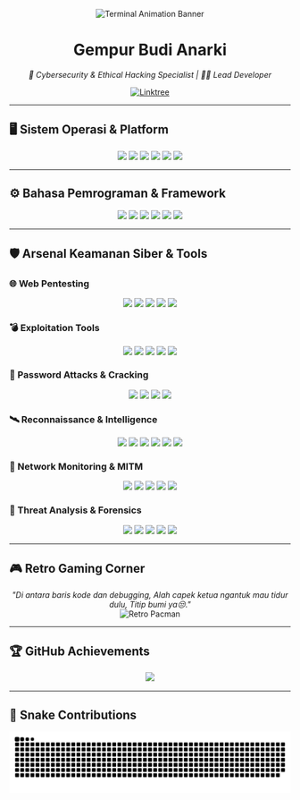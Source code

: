 <!-- Profil GitHub Gempur Budi Anarki -->

<p align="center">
  <img src="https://raw.githubusercontent.com/trinib/trinib/main/images/terminal.gif" width="850" alt="Terminal Animation Banner">
</p>

<h1 align="center">Gempur Budi Anarki</h1>

<p align="center"><em>💼 Cybersecurity & Ethical Hacking Specialist | 👨‍💻 Lead Developer
</em></p>

<p align="center">
  <a href="https://linktr.ee/gempurBUDI">
    <img src="https://img.shields.io/badge/Connect_with_Me-43E660?style=for-the-badge&logo=linktree&logoColor=white" alt="Linktree">
  </a>
</p>

---

## 🖥️ Sistem Operasi & Platform

<p align="center">
  <a href="https://www.kali.org/"><img src="https://img.shields.io/badge/KALI_LINUX-557C94?style=for-the-badge&logo=kali-linux&logoColor=white"></a>
  <a href="https://www.parrotsec.org/"><img src="https://img.shields.io/badge/PARROT_OS-1F8AC0?style=for-the-badge&logo=parrot-security&logoColor=white"></a>
  <a href="https://ubuntu.com/"><img src="https://img.shields.io/badge/UBUNTU-E95420?style=for-the-badge&logo=ubuntu&logoColor=white"></a>
  <a href="https://archlinux.org/"><img src="https://img.shields.io/badge/ARCH_LINUX-1793D1?style=for-the-badge&logo=arch-linux&logoColor=white"></a>
  <a href="https://www.microsoft.com/windows/"><img src="https://img.shields.io/badge/WINDOWS-0078D6?style=for-the-badge&logo=windows&logoColor=white"></a>
  <a href="https://www.apple.com/macos/"><img src="https://img.shields.io/badge/MACOS-000000?style=for-the-badge&logo=apple&logoColor=white"></a>
</p>

---

## ⚙️ Bahasa Pemrograman & Framework

<p align="center">
  <a href="https://www.python.org/"><img src="https://img.shields.io/badge/PYTHON-3776AB?style=for-the-badge&logo=python&logoColor=white"></a>
  <a href="https://www.php.net/"><img src="https://img.shields.io/badge/PHP-777BB4?style=for-the-badge&logo=php&logoColor=white"></a>
  <a href="https://developer.mozilla.org/en-US/docs/Web/JavaScript"><img src="https://img.shields.io/badge/JAVASCRIPT-F7DF1E?style=for-the-badge&logo=javascript&logoColor=black"></a>
  <a href="https://laravel.com/"><img src="https://img.shields.io/badge/LARAVEL-FF2D20?style=for-the-badge&logo=laravel&logoColor=white"></a>
  <a href="https://nodejs.org/"><img src="https://img.shields.io/badge/NODE.JS-339933?style=for-the-badge&logo=node.js&logoColor=white"></a>
  <a href="https://reactjs.org/"><img src="https://img.shields.io/badge/REACT-20232A?style=for-the-badge&logo=react&logoColor=61DAFB"></a>
</p>

---

## 🛡️ Arsenal Keamanan Siber & Tools

### 🌐 Web Pentesting

<p align="center">
  <a href="https://portswigger.net/burp"><img src="https://img.shields.io/badge/Burp_Suite-F87C00?style=for-the-badge&logo=bugcrowd&logoColor=white"></a>
  <a href="https://www.zaproxy.org/"><img src="https://img.shields.io/badge/OWASP_ZAP-27AE60?style=for-the-badge&logo=owasp&logoColor=white"></a>
  <a href="http://sqlmap.org/"><img src="https://img.shields.io/badge/SQLMap-D35400?style=for-the-badge&logo=sqlite&logoColor=white"></a>
  <a href="https://cirt.net/Nikto2"><img src="https://img.shields.io/badge/Nikto-2C3E50?style=for-the-badge&logo=linux&logoColor=white"></a>
  <a href="https://github.com/epsylon/xsser"><img src="https://img.shields.io/badge/XSSer-764ABC?style=for-the-badge&logoColor=white"></a>
</p>

### 💣 Exploitation Tools

<p align="center">
  <a href="https://www.metasploit.com/"><img src="https://img.shields.io/badge/Metasploit-E74C3C?style=for-the-badge&logo=redhat-open-shift&logoColor=white"></a>
  <a href="https://www.exploit-db.com/searchsploit"><img src="https://img.shields.io/badge/SearchSploit-34495E?style=for-the-badge&logoColor=white"></a>
  <a href="https://github.com/gentilkiwi/mimikatz"><img src="https://img.shields.io/badge/Mimikatz-C0392B?style=for-the-badge&logoColor=white"></a>
  <a href="https://beefproject.com/"><img src="https://img.shields.io/badge/BeEF_Framework-9B59B6?style=for-the-badge&logoColor=white"></a>
  <a href="https://github.com/BC-SECURITY/Empire"><img src="https://img.shields.io/badge/Empire-7D3C98?style=for-the-badge&logoColor=white"></a>
</p>

### 🔐 Password Attacks & Cracking

<p align="center">
  <a href="https://hashcat.net/hashcat/"><img src="https://img.shields.io/badge/Hashcat-F1C40F?style=for-the-badge&logo=lock&logoColor=white"></a>
  <a href="https://github.com/vanhauser-thc/thc-hydra"><img src="https://img.shields.io/badge/Hydra-9B2335?style=for-the-badge&logoColor=white"></a>
  <a href="https://www.openwall.com/john/"><img src="https://img.shields.io/badge/John_the_Ripper-273746?style=for-the-badge&logoColor=white"></a>
  <a href="https://github.com/digininja/CeWL"><img src="https://img.shields.io/badge/CeWL-2ECC71?style=for-the-badge&logoColor=white"></a>
</p>

### 🛰️ Reconnaissance & Intelligence

<p align="center">
  <a href="https://nmap.org"><img src="https://img.shields.io/badge/Nmap-005F69?style=for-the-badge&logo=nmap&logoColor=white"></a>
  <a href="https://github.com/lanmaster53/recon-ng"><img src="https://img.shields.io/badge/Recon--ng-9B1D20?style=for-the-badge&logoColor=white"></a>
  <a href="https://github.com/laramies/theHarvester"><img src="https://img.shields.io/badge/theHarvester-8E44AD?style=for-the-badge&logoColor=white"></a>
  <a href="https://www.shodan.io/"><img src="https://img.shields.io/badge/Shodan-B03A2E?style=for-the-badge&logoColor=white"></a>
  <a href="https://github.com/owasp-amass/amass"><img src="https://img.shields.io/badge/Amass-3498DB?style=for-the-badge&logoColor=white"></a>
  <a href="https://github.com/aboul3la/Sublist3r"><img src="https://img.shields.io/badge/Sublist3r-2471A3?style=for-the-badge&logoColor=white"></a>
</p>

### 📡 Network Monitoring & MITM

<p align="center">
  <a href="https://www.wireshark.org/"><img src="https://img.shields.io/badge/Wireshark-1679A7?style=for-the-badge&logo=wireshark&logoColor=white"></a>
  <a href="https://www.tcpdump.org/"><img src="https://img.shields.io/badge/Tcpdump-566573?style=for-the-badge&logoColor=white"></a>
  <a href="https://www.bettercap.org/"><img src="https://img.shields.io/badge/Bettercap-1ABC9C?style=for-the-badge&logoColor=white"></a>
  <a href="https://www.ettercap-project.org/"><img src="https://img.shields.io/badge/Ettercap-512E5F?style=for-the-badge&logoColor=white"></a>
  <a href="https://github.com/byt3bl33d3r/MITMf"><img src="https://img.shields.io/badge/MITMf-7F8C8D?style=for-the-badge&logoColor=white"></a>
</p>

### 🧠 Threat Analysis & Forensics

<p align="center">
  <a href="https://www.virustotal.com/"><img src="https://img.shields.io/badge/VirusTotal-2F80ED?style=for-the-badge&logoColor=white"></a>
  <a href="https://www.paterva.com/"><img src="https://img.shields.io/badge/Maltego-5D6D7E?style=for-the-badge&logoColor=white"></a>
  <a href="https://cuckoosandbox.org/"><img src="https://img.shields.io/badge/Cuckoo_Sandbox-283747?style=for-the-badge&logoColor=white"></a>
  <a href="https://thehive-project.org/"><img src="https://img.shields.io/badge/TheHive-BA4A00?style=for-the-badge&logoColor=white"></a>
  <a href="https://www.misp-project.org/"><img src="https://img.shields.io/badge/MISP-1A5276?style=for-the-badge&logoColor=white"></a>
</p>

---

## 🎮 Retro Gaming Corner

<p align="center">
  <em>"Di antara baris kode dan debugging, Alah capek ketua ngantuk mau tidur dulu, Titip bumi ya😒."</em><br>
  <img src="https://i.gifer.com/7S3A.gif" width="200px" alt="Retro Pacman">
</p>

---

## 🏆 GitHub Achievements

<p align="center">
  <img src="https://github-profile-trophy.vercel.app/?username=gempurbudianarki&theme=matrix&no-frame=true&no-bg=true&margin-w=15&column=8&rank=S,SS,AAA,A,B">
</p>

---

## 🐍 Snake Contributions

<p align="center">
  <img src="https://raw.githubusercontent.com/Platane/snk/output/github-contribution-grid-snake-dark.svg">
</p>

